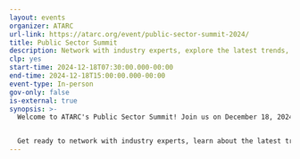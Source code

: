 ```yaml
---
layout: events
organizer: ATARC
url-link: https://atarc.org/event/public-sector-summit-2024/
title: Public Sector Summit
description: Network with industry experts, explore the latest trends, and hear how top leaders in public sector IT are shaping the future for 2025 and beyond. Don’t miss this opportunity to engage with visionary leaders—see you there!
clp: yes
start-time: 2024-12-18T07:30:00.000-00:00
end-time: 2024-12-18T15:00:00.000-00:00
event-type: In-person
gov-only: false
is-external: true
synopsis: >-
  Welcome to ATARC's Public Sector Summit! Join us on December 18, 2024 at Carahsoft Collaboration Center for a day filled with exciting discussions and insights into the world of C-level officials.


  Get ready to network with industry experts, learn about the latest trends, and discover how the top leaders in Public Sector IT are envisioning 2025 and beyond. Don't miss out on this opportunity to be a part of the conversation! See you there!
---
```

